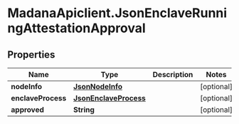 # MadanaApiclient.JsonEnclaveRunningAttestationApproval

## Properties

Name | Type | Description | Notes
------------ | ------------- | ------------- | -------------
**nodeInfo** | [**JsonNodeInfo**](JsonNodeInfo.md) |  | [optional] 
**enclaveProcess** | [**JsonEnclaveProcess**](JsonEnclaveProcess.md) |  | [optional] 
**approved** | **String** |  | [optional] 


